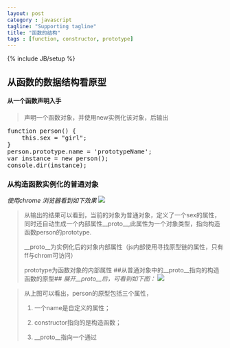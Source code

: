 ```yaml
---
layout: post
category : javascript
tagline: "Supporting tagline"
title: "函数的结构"
tags : [function, constructor, prototype]
---
```

{% include JB/setup %}

## 从函数的数据结构看原型 ##
#### 从一个函数声明入手 ####
>声明一个函数对象，并使用new实例化该对象，后输出

<pre>
function person() {
	this.sex = "girl";
}
person.prototype.name = 'prototypeName';
var instance = new person();
console.dir(instance);
</pre>
### 从构造函数实例化的普通对象 ###
*使用chrome 浏览器看到如下效果*
![](http://i.imgur.com/eUgr4HQ.jpg)
>从输出的结果可以看到，当前的对象为普通对象，定义了一个sex的属性，同时还自动生成一个内部属性\_\_proto\_\_,此属性为一个对象类型，指向构造函数person的prototype.
>
>\_\_proto\_\_为实例化后的对象内部属性（js内部使用寻找原型链的属性，只有ff与chrom可访问）
>
>prototype为函数对象的内部属性
##从普通对象中的\_\_proto\_\_指向的构造函数的原型##
*展开\_\_proto__后，可看到如下图：*
![](http://i.imgur.com/9Q2xkeF.jpg)

>从上图可以看出，person的原型包括三个属性，
>
> 1. 一个name是自定义的属性；
> 
> 2. constructor指向的是构造函数；
> 
> 3. \_\_proto\_\_指向一个通过